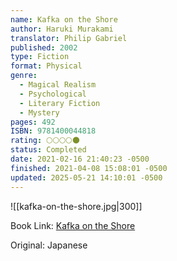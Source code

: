 ```yaml
---
name: Kafka on the Shore
author: Haruki Murakami
translator: Philip Gabriel
published: 2002
type: Fiction
format: Physical
genre:
  - Magical Realism
  - Psychological
  - Literary Fiction
  - Mystery
pages: 492
ISBN: 9781400044818
rating: 🌕🌕🌕🌕🌑
status: Completed
date: 2021-02-16 21:40:23 -0500
finished: 2021-04-08 15:08:01 -0500
updated: 2025-05-21 14:10:01 -0500
---
```


![[kafka-on-the-shore.jpg|300]]

Book Link: [Kafka on the Shore](https://www.goodreads.com/en/book/show/4929)

Original: Japanese
